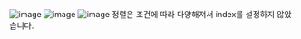 ![image](https://github.com/naver0504/Cloud-Catch-Culture/assets/112925663/19011122-b346-42d6-b322-bf0f84838597)
![image](https://github.com/naver0504/Cloud-Catch-Culture/assets/112925663/beaa9b9d-de52-4694-8816-2af039389e83)
![image](https://github.com/naver0504/Cloud-Catch-Culture/assets/112925663/26889d02-2366-4993-aeed-43bc22b62c3e)
정렬은 조건에 따라 다양해져서 index를 설정하지 않았습니다.
